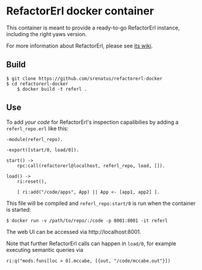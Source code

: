 # RefactorErl docker container

This container is meant to provide a ready-to-go RefactorErl instance, including the right yaws version.

For more information about RefactorErl, please see [its wiki](http://pnyf.inf.elte.hu/trac/refactorerl/wiki).

## Build

    $ git clone https://github.com/srenatus/refactorerl-docker
    $ cd refactorerl-docker
		$ docker build -t referl .

## Use

To add _your code_ for RefactorErl's inspection capalibilies by adding a `referl_repo.erl` like this:

    
```
-module(referl_repo).

-export([start/0, load/0]).

start() ->
    rpc:call(refactorerl@localhost, referl_repo, load, []).

load() ->
    ri:reset(),

    [ ri:add("/code/apps", App) || App <- [app1, app2] ].
```

This file will be compiled and `referl_repo:start/0` is run when the container is started:

    $ docker run -v /path/to/repo/:/code -p 8001:8001 -it referl

The web UI can be accessed via http://localhost:8001.

Note that further RefactorErl calls can happen in `load/0`, for example executing semantic queries via

    ri:q("mods.funs[loc > 0].mccabe, [{out, "/code/mccabe.out"}])
